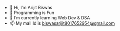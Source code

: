 - 👋 Hi, I’m Arijit Biswas
- 👀 Programming is Fun
- 🌱 I’m currently learning Web Dev & DSA 
- 📫 My mail Id is biswasarijit8017652954@gmail.com
